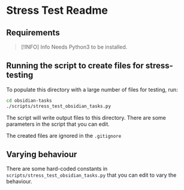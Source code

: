 # Stress Test Readme
## Requirements

> [!INFO] Info
> Needs Python3 to be installed.

## Running the script to create files for stress-testing
To populate this directory with a large number of files for testing, run:

```bash
cd obsidian-tasks
./scripts/stress_test_obsidian_tasks.py
```

The script will write output files to this directory.
There are some parameters in the script that you can edit.

The created files are ignored in the `.gitignore`

## Varying behaviour

There are some hard-coded constants in `scripts/stress_test_obsidian_tasks.py` that you can edit to vary the behaviour.
